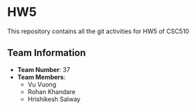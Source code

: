 # HW5

This repository contains all the git activities for HW5 of CSC510

## Team Information

- **Team Number**: 37
- **Team Members**:
  - Vu Vuong
  - Rohan Khandare
  - Hrishikesh Salway